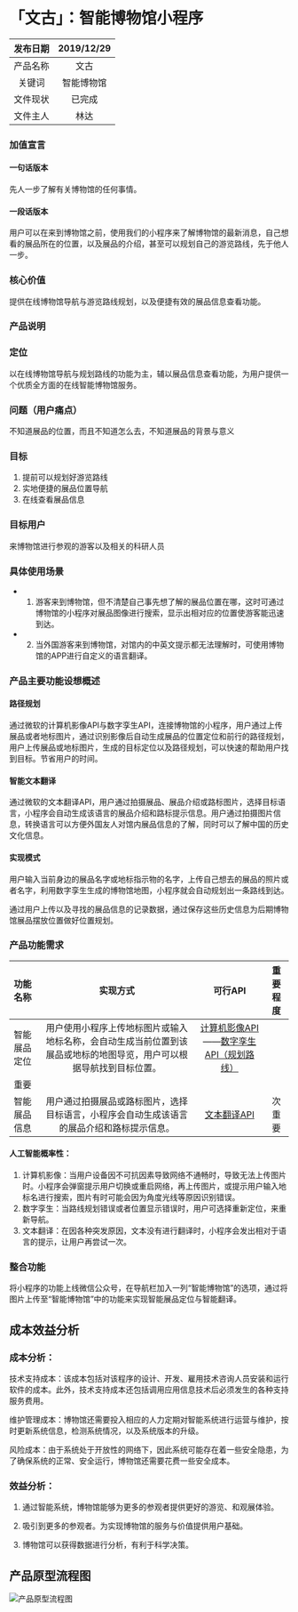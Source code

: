 # 「文古」：智能博物馆小程序

|  发布日期 | 2019/12/29|  
| :----------: | :-----------:|  
|  产品名称 |  文古  |
|  关键词  |  智能博物馆  |
|  文件现状 |  已完成  |
|  文件主人 | 林达 |  

### 加值宣言
#### 一句话版本
先人一步了解有关博物馆的任何事情。
#### 一段话版本
用户可以在来到博物馆之前，使用我们的小程序来了解博物馆的最新消息，自己想看的展品所在的位置，以及展品的介绍，甚至可以规划自己的游览路线，先于他人一步。

### 核心价值
提供在线博物馆导航与游览路线规划，以及便捷有效的展品信息查看功能。

### 产品说明
###  定位
以在线博物馆导航与规划路线的功能为主，辅以展品信息查看功能，为用户提供一个优质全方面的在线智能博物馆服务。
### 问题（用户痛点）
不知道展品的位置，而且不知道怎么去，不知道展品的背景与意义

###  目标
1. 提前可以规划好游览路线
2. 实地便捷的展品位置导航
3. 在线查看展品信息

### 目标用户
来博物馆进行参观的游客以及相关的科研人员


### 具体使用场景

- 1. 游客来到博物馆，但不清楚自己事先想了解的展品位置在哪，这时可通过博物馆的小程序对展品图像进行搜索，显示出相对应的位置使游客能迅速到达。

- 2. 当外国游客来到博物馆，对馆内的中英文提示都无法理解时，可使用博物馆的APP进行自定义的语言翻译。


###  产品主要功能设想概述
#### 路径规划
通过微软的计算机影像API与数字孪生API，连接博物馆的小程序，用户通过上传展品或者地标图片，通过识别影像后自动生成展品的位置定位和前行的路径规划，用户上传展品或地标图片，生成的目标定位以及路径规划，可以快速的帮助用户找到目标。节省用户的时间。
#### 智能文本翻译
通过微软的文本翻译API，用户通过拍摄展品、展品介绍或路标图片，选择目标语言，小程序会自动生成该语言的展品介绍和路标提示信息。用户通过拍摄图片信息，转换语言可以方便外国友人对馆内展品信息的了解，同时可以了解中国的历史文化信息。
#### 实现模式

用户输入当前身边的展品名字或地标指示物的名字，上传自己想去的展品的照片或者名字，利用数字孪生生成的博物馆地图，小程序就会自动规划出一条路线到达。

通过用户上传以及寻找的展品信息的记录数据，通过保存这些历史信息为后期博物馆展品摆放位置做好位置规划。

### 产品功能需求
|  功能名称 |  实现方式|   可行API |  重要程度 |  
| :---------- | :-----------:|  :-----------:|  :-----------:|  
|   智能展品定位|  用户使用小程序上传地标图片或输入地标名称，会自动生成当前位置到该展品或地标的地图导览，用户可以根据导航找到目标位置。 | [计算机影像API](https://azure.microsoft.com/zh-cn/services/cognitive-services/computer-vision/)——[数字孪生API（规划路线） ](https://azure.microsoft.com/zh-cn/services/cognitive-services/translator-text-api/)
| 重要 |  
|  智能展品信息 | 用户通过拍摄展品或路标图片，选择目标语言，小程序会自动生成该语言的展品介绍和路标提示信息。|[文本翻译API ](https://azure.microsoft.com/zh-cn/services/cognitive-services/translator-text-api/)| 次重要 |  

#### 人工智能概率性：
1. 计算机影像：当用户设备因不可抗因素导致网络不通畅时，导致无法上传图片时。小程序会弹窗提示用户切换或重启网络，再上传图片，或提示用户输入地标名进行搜索，图片有时可能会因为角度光线等原因识别错误。
2. 数字孪生：当路线规划错误或者位置显示错误时，用户可选择重新定位，来重新导航。
3. 文本翻译：在因各种突发原因，文本没有进行翻译时，小程序会发出相对于语言的提示，让用户再尝试一次。

### 整合功能
将小程序的功能上线微信公众号，在导航栏加入一列“智能博物馆”的选项，通过将图片上传至“智能博物馆”中的功能来实现智能展品定位与智能翻译。

## 成本效益分析
### 成本分析：

技术支持成本：该成本包括对该程序的设计、开发、雇用技术咨询人员安装和运行软件的成本。此外，技术支持成本还包括调用应用信息技术后必须发生的各种支持服务费用。

维护管理成本：博物馆还需要投入相应的人力定期对智能系统进行运营与维护，按时更新系统信息，检测系统情况，以及系统版本的升级。

风险成本：由于系统处于开放性的网络下，因此系统可能存在着一些安全隐患，为了确保系统的正常、安全运行，博物馆还需要花费一些安全成本。
### 效益分析：

1. 通过智能系统，博物馆能够为更多的参观者提供更好的游览、和观展体验。

2. 吸引到更多的参观者。为实现博物馆的服务与价值提供用户基础。

3. 博物馆可以获得数据进行分析，有利于科学决策。


## 产品原型流程图
![产品原型流程图](https://images.gitee.com/uploads/images/2019/1110/115529_db365bcb_1648216.png "屏幕截图.png")

